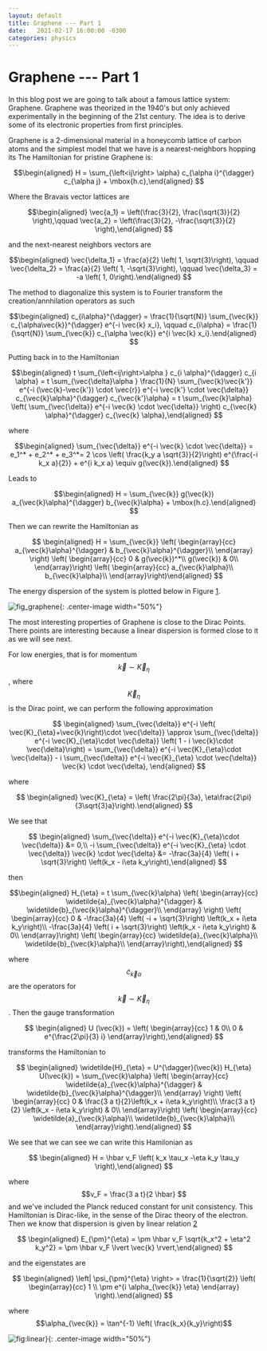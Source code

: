 ```yaml
---
layout: default
title: Graphene --- Part 1
date:   2021-02-17 16:00:00 -0300
categories: physics
---
```

<style type="text/css">
.center-image
{
    margin: 0 auto;
    display: block;
}
</style>

Graphene --- Part 1
========

In this blog post we are going to talk about a famous lattice system: Graphene. Graphene was
theorized in the 1940's but only achieved experimentally in the beginning of the 21st century. The
idea is to derive some of its electronic properties from first principles.

Graphene is a 2-dimensional material in a honeycomb lattice of carbon atoms and the simplest model
that we have is a nearest-neighbors hopping its The Hamiltonian for pristine Graphene is: 

$$\begin{aligned}
    H = \sum_{\left<ij\right> \alpha} c_{\alpha i}^{\dagger} c_{\alpha j} + \mbox{h.c},\end{aligned}
$$

Where the Bravais vector lattices are 

$$\begin{aligned}
    \vec{a_1} = \left(\frac{3}{2}, \frac{\sqrt{3}}{2} \right),\qquad
    \vec{a_2} = \left(\frac{3}{2}, -\frac{\sqrt{3}}{2} \right),\end{aligned}
$$

and the next-nearest neighbors vectors are 

$$\begin{aligned}
    \vec{\delta_1} = \frac{a}{2} \left( 1, \sqrt{3}\right), \qquad
    \vec{\delta_2} = \frac{a}{2} \left( 1, -\sqrt{3}\right), \qquad
    \vec{\delta_3} = -a \left( 1, 0\right).\end{aligned}
$$

The method to
diagonalize this system is to Fourier transform the creation/annhilation
operators as such 

$$\begin{aligned}
    c_{i\alpha}^{\dagger} = \frac{1}{\sqrt{N}} \sum_{\vec{k}} c_{\alpha\vec{k}}^{\dagger} e^{-i \vec{k} x_i}, \qquad
    c_{i\alpha} = \frac{1}{\sqrt{N}} \sum_{\vec{k}} c_{\alpha \vec{k}} e^{i \vec{k} x_i}.\end{aligned}
$$

Putting back in to the Hamiltonian 

$$\begin{aligned}
    t \sum_{\left<ij\right>\alpha } c_{i \alpha}^{\dagger} c_{i \alpha}
    = t \sum_{\vec{\delta}\alpha } \frac{1}{N} \sum_{\vec{k}\vec{k'}} e^{-i (\vec{k}-\vec{k'}) \cdot \vec{r}} e^{-i \vec{k'} \cdot \vec{\delta}} c_{\vec{k}\alpha}^{\dagger} c_{\vec{k'}\alpha}
    = t \sum_{\vec{k}\alpha} \left( \sum_{\vec{\delta}} e^{-i \vec{k} \cdot \vec{\delta}} \right) c_{\vec{k} \alpha}^{\dagger} c_{\vec{k} \alpha},\end{aligned}
$$

where 

$$\begin{aligned}
    \sum_{\vec{\delta}} e^{-i \vec{k} \cdot \vec{\delta}} = e_1^* + e_2^* + e_3^*= 2 \cos \left( \frac{k_y a \sqrt{3}}{2}\right) e^{\frac{-i k_x a}{2}} + e^{i k_x a} \equiv g(\vec{k}).\end{aligned}
$$

Leads to 

$$\begin{aligned}
    H = \sum_{\vec{k}} g(\vec{k}) a_{\vec{k}\alpha}^{\dagger} b_{\vec{k}\alpha} + \mbox{h.c}.\end{aligned}
$$

Then we can rewrite the Hamiltonian as 

$$
\begin{aligned}
    H = \sum_{\vec{k}}
    \left( \begin{array}{cc}
        a_{\vec{k}\alpha}^{\dagger} & b_{\vec{k}\alpha}^{\dagger}\\
    \end{array} \right)
    \left( \begin{array}{cc}
        0 & g(\vec{k})^*\\
        g(\vec{k}) & 0\\
    \end{array}\right)
    \left( \begin{array}{cc}
        a_{\vec{k}\alpha}\\
        b_{\vec{k}\alpha}\\
    \end{array}\right)\end{aligned}
$$

The energy dispersion of the system is plotted below in Figure [1](#fig_graphene).
 
![fig_graphene]({{site.baseurl}}/imgs/graphene.png){: .center-image width="50%"}

The most interesting properties of Graphene is close to the Dirac Points. There points are
interesting because a linear dispersion is formed close to it as we will see next.

For low energies, that is for momentum $$\vec{k} \sim \vec{K}_{\eta}$$, where $$\vec{K}_{\eta}$$ is
the Dirac point, we can perform the following approximation 

$$
\begin{aligned}
    \sum_{\vec{\delta}} e^{-i \left( \vec{K}_{\eta}+\vec{k}\right)\cdot \vec{\delta}} \approx
    \sum_{\vec{\delta}} e^{-i \vec{K}_{\eta}\cdot \vec{\delta}} \left( 1 - i \vec{k}\cdot \vec{\delta}\right) =
    \sum_{\vec{\delta}} e^{-i \vec{K}_{\eta}\cdot \vec{\delta}}
    - i \sum_{\vec{\delta}} e^{-i \vec{K}_{\eta} \cdot \vec{\delta}} \vec{k} \cdot \vec{\delta},
\end{aligned}
$$

where 

$$
\begin{aligned}
    \vec{K}_{\eta} = \left( \frac{2\pi}{3a}, \eta\frac{2\pi}{3\sqrt{3}a}\right).\end{aligned}
$$

We see that 

$$
\begin{aligned}
    \sum_{\vec{\delta}} e^{-i \vec{K}_{\eta}\cdot \vec{\delta}} &= 0,\\
    -i \sum_{\vec{\delta}} e^{-i \vec{K}_{\eta} \cdot \vec{\delta}} \vec{k} \cdot \vec{\delta} &=
    -\frac{3a}{4} \left( i + \sqrt{3}\right) \left(k_x - i\eta k_y\right),\end{aligned}
$$

then 

$$\begin{aligned}
    H_{\eta} = t \sum_{\vec{k}\alpha}
    \left( \begin{array}{cc}
        \widetilde{a}_{\vec{k}\alpha}^{\dagger} & \widetilde{b}_{\vec{k}\alpha}^{\dagger}\\
    \end{array} \right)
    \left( \begin{array}{cc}
        0 & -\frac{3a}{4} \left( -i + \sqrt{3}\right) \left(k_x + i\eta k_y\right)\\
        -\frac{3a}{4} \left( i + \sqrt{3}\right) \left(k_x - i\eta k_y\right) & 0\\
    \end{array}\right)
    \left( \begin{array}{cc}
        \widetilde{a}_{\vec{k}\alpha}\\
        \widetilde{b}_{\vec{k}\alpha}\\
    \end{array}\right),\end{aligned}
$$

where $$\widetilde{c}_{\vec{k}\alpha}$$ are the operators for $$\vec{k} \sim \vec{K}_{\eta}$$. Then
the gauge transformation

$$
\begin{aligned}
    U (\vec{k}) =
    \left( \begin{array}{cc}
        1 & 0\\
        0 & e^{\frac{2\pi}{3} i}
    \end{array}\right),\end{aligned}
$$

transforms the Hamiltonian to

$$
\begin{aligned}
    \widetilde{H}_{\eta} = U^{\dagger}(\vec{k}) H_{\eta} U(\vec{k}) = \sum_{\vec{k}\alpha}
    \left( \begin{array}{cc}
        \widetilde{a}_{\vec{k}\alpha}^{\dagger} & \widetilde{b}_{\vec{k}\alpha}^{\dagger}\\
    \end{array} \right)
    \left( \begin{array}{cc}
        0 & \frac{3 a t}{2}\left(k_x + i\eta k_y\right)\\
        \frac{3 a t}{2} \left(k_x - i\eta k_y\right) & 0\\
    \end{array}\right)
    \left( \begin{array}{cc}
        \widetilde{a}_{\vec{k}\alpha}\\
        \widetilde{b}_{\vec{k}\alpha}\\
    \end{array}\right).\end{aligned}
$$

We see that we can see we can write this Hamilonian as 

$$
\begin{aligned}
    H = \hbar v_F \left( k_x \tau_x -\eta k_y \tau_y \right),\end{aligned}
$$

where $$v_F = \frac{3 a t}{2 \hbar} $$ and we've included the Planck reduced constant for unit
consistency. This Hamiltonian is Dirac-like, in the sense of the Dirac theory of the electron. Then
we know that dispersion is given by linear relation [2](#fig:linear)

$$
\begin{aligned}
    E_{\pm}^{\eta} = \pm \hbar v_F \sqrt{k_x^2 + \eta^2 k_y^2} = \pm \hbar v_F \lvert \vec{k}
    \rvert,\end{aligned}
$$

and the eigenstates are 

$$
\begin{aligned}
    \left| \psi_{\pm}^{\eta} \right> =
    \frac{1}{\sqrt{2}}
    \left( \begin{array}{cc}
        1 \\
        \pm e^{i \alpha_{\vec{k}} \eta}
    \end{array} \right).\end{aligned}
$$

where $$\alpha_{\vec{k}} = \tan^{-1} \left( \frac{k_x}{k_y}\right)$$

![fig:linear}]({{site.baseurl}}/imgs/linear.png){: .center-image width="50%"}
